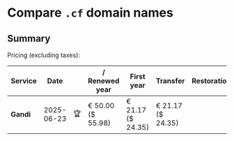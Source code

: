 # Compare `.cf` domain names

## Summary

Pricing (excluding taxes):

| Service | Date |  | / Renewed year | First year | Transfer | Restoration |
|--|--|--|--|--|--|--|
| **Gandi** | 2025-06-23 | 🏆 | € 50.00<br>($ 55.98) | € 21.17<br>($ 24.35) | € 21.17<br>($ 24.35) |  |
